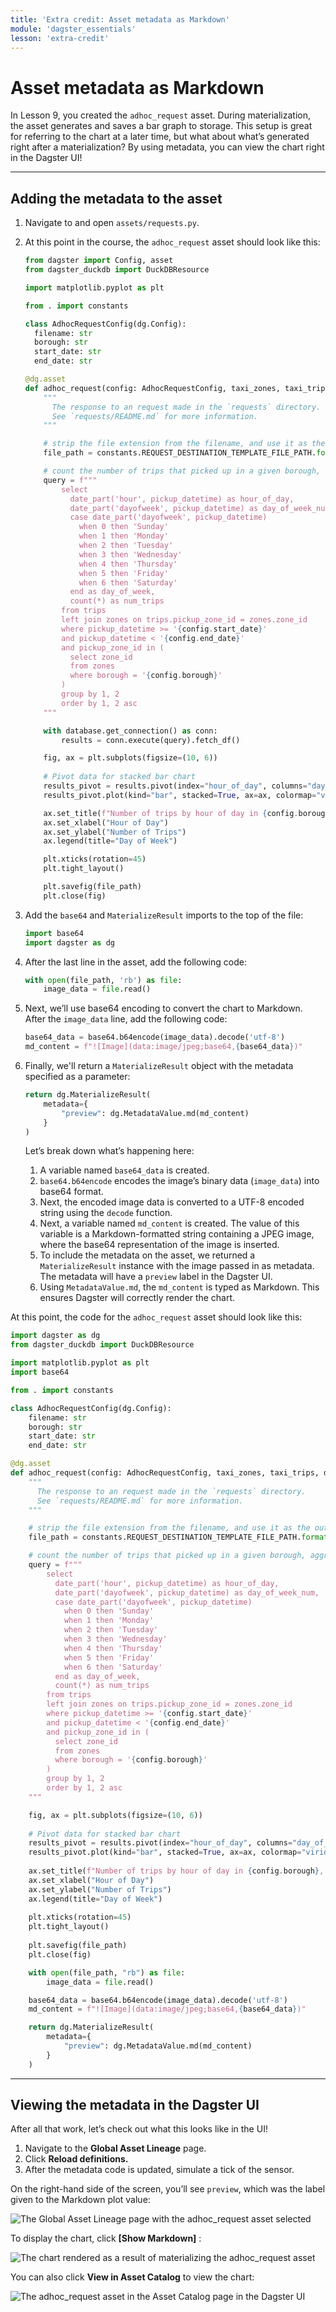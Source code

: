 ```yaml
---
title: 'Extra credit: Asset metadata as Markdown'
module: 'dagster_essentials'
lesson: 'extra-credit'
---
```


# Asset metadata as Markdown

In Lesson 9, you created the `adhoc_request` asset. During materialization, the asset generates and saves a bar graph to storage. This setup is great for referring to the chart at a later time, but what about what’s generated right after a materialization? By using metadata, you can view the chart right in the Dagster UI!

---

## Adding the metadata to the asset

1. Navigate to and open `assets/requests.py`.

2. At this point in the course, the `adhoc_request` asset should look like this:

   ```python
   from dagster import Config, asset
   from dagster_duckdb import DuckDBResource

   import matplotlib.pyplot as plt

   from . import constants

   class AdhocRequestConfig(dg.Config):
     filename: str
     borough: str
     start_date: str
     end_date: str

   @dg.asset
   def adhoc_request(config: AdhocRequestConfig, taxi_zones, taxi_trips, database: DuckDBResource) -> None:
       """
         The response to an request made in the `requests` directory.
         See `requests/README.md` for more information.
       """

       # strip the file extension from the filename, and use it as the output filename
       file_path = constants.REQUEST_DESTINATION_TEMPLATE_FILE_PATH.format(config.filename.split('.')[0])

       # count the number of trips that picked up in a given borough, aggregated by time of day and hour of day
       query = f"""
           select
             date_part('hour', pickup_datetime) as hour_of_day,
             date_part('dayofweek', pickup_datetime) as day_of_week_num,
             case date_part('dayofweek', pickup_datetime)
               when 0 then 'Sunday'
               when 1 then 'Monday'
               when 2 then 'Tuesday'
               when 3 then 'Wednesday'
               when 4 then 'Thursday'
               when 5 then 'Friday'
               when 6 then 'Saturday'
             end as day_of_week,
             count(*) as num_trips
           from trips
           left join zones on trips.pickup_zone_id = zones.zone_id
           where pickup_datetime >= '{config.start_date}'
           and pickup_datetime < '{config.end_date}'
           and pickup_zone_id in (
             select zone_id
             from zones
             where borough = '{config.borough}'
           )
           group by 1, 2
           order by 1, 2 asc
       """

       with database.get_connection() as conn:
           results = conn.execute(query).fetch_df()

       fig, ax = plt.subplots(figsize=(10, 6))
        
       # Pivot data for stacked bar chart
       results_pivot = results.pivot(index="hour_of_day", columns="day_of_week", values="num_trips")
       results_pivot.plot(kind="bar", stacked=True, ax=ax, colormap="viridis")

       ax.set_title(f"Number of trips by hour of day in {config.borough}, from {config.start_date} to {config.end_date}")
       ax.set_xlabel("Hour of Day")
       ax.set_ylabel("Number of Trips")
       ax.legend(title="Day of Week")

       plt.xticks(rotation=45)
       plt.tight_layout()

       plt.savefig(file_path)
       plt.close(fig)
   ```

3. Add the `base64` and `MaterializeResult` imports to the top of the file:

   ```python
   import base64
   import dagster as dg
   ```

4. After the last line in the asset, add the following code:

   ```python
   with open(file_path, 'rb') as file:
       image_data = file.read()
   ```

5. Next, we’ll use base64 encoding to convert the chart to Markdown. After the `image_data` line, add the following code:

   ```python
   base64_data = base64.b64encode(image_data).decode('utf-8')
   md_content = f"![Image](data:image/jpeg;base64,{base64_data})"
   ```

6. Finally, we'll return a `MaterializeResult` object with the metadata specified as a parameter:

   ```python
   return dg.MaterializeResult(
       metadata={
           "preview": dg.MetadataValue.md(md_content)
       }
   )
   ```

   Let’s break down what’s happening here:

   1. A variable named `base64_data` is created.
   2. `base64.b64encode` encodes the image’s binary data (`image_data`) into base64 format.
   3. Next, the encoded image data is converted to a UTF-8 encoded string using the `decode` function.
   4. Next, a variable named `md_content` is created. The value of this variable is a Markdown-formatted string containing a JPEG image, where the base64 representation of the image is inserted.
   5. To include the metadata on the asset, we returned a `MaterializeResult` instance with the image passed in as metadata. The metadata will have a `preview` label in the Dagster UI.
   6. Using `MetadataValue.md`, the `md_content` is typed as Markdown. This ensures Dagster will correctly render the chart.

At this point, the code for the `adhoc_request` asset should look like this:

```python
import dagster as dg
from dagster_duckdb import DuckDBResource

import matplotlib.pyplot as plt
import base64

from . import constants

class AdhocRequestConfig(dg.Config):
    filename: str
    borough: str
    start_date: str
    end_date: str

@dg.asset
def adhoc_request(config: AdhocRequestConfig, taxi_zones, taxi_trips, database: DuckDBResource) -> None:
    """
      The response to an request made in the `requests` directory.
      See `requests/README.md` for more information.
    """

    # strip the file extension from the filename, and use it as the output filename
    file_path = constants.REQUEST_DESTINATION_TEMPLATE_FILE_PATH.format(config.filename.split('.')[0])

    # count the number of trips that picked up in a given borough, aggregated by time of day and hour of day
    query = f"""
        select
          date_part('hour', pickup_datetime) as hour_of_day,
          date_part('dayofweek', pickup_datetime) as day_of_week_num,
          case date_part('dayofweek', pickup_datetime)
            when 0 then 'Sunday'
            when 1 then 'Monday'
            when 2 then 'Tuesday'
            when 3 then 'Wednesday'
            when 4 then 'Thursday'
            when 5 then 'Friday'
            when 6 then 'Saturday'
          end as day_of_week,
          count(*) as num_trips
        from trips
        left join zones on trips.pickup_zone_id = zones.zone_id
        where pickup_datetime >= '{config.start_date}'
        and pickup_datetime < '{config.end_date}'
        and pickup_zone_id in (
          select zone_id
          from zones
          where borough = '{config.borough}'
        )
        group by 1, 2
        order by 1, 2 asc
    """

    fig, ax = plt.subplots(figsize=(10, 6))
    
    # Pivot data for stacked bar chart
    results_pivot = results.pivot(index="hour_of_day", columns="day_of_week", values="num_trips")
    results_pivot.plot(kind="bar", stacked=True, ax=ax, colormap="viridis")
    
    ax.set_title(f"Number of trips by hour of day in {config.borough}, from {config.start_date} to {config.end_date}")
    ax.set_xlabel("Hour of Day")
    ax.set_ylabel("Number of Trips")
    ax.legend(title="Day of Week")
    
    plt.xticks(rotation=45)
    plt.tight_layout()
    
    plt.savefig(file_path)
    plt.close(fig)

    with open(file_path, "rb") as file:
        image_data = file.read()

    base64_data = base64.b64encode(image_data).decode('utf-8')
    md_content = f"![Image](data:image/jpeg;base64,{base64_data})"

    return dg.MaterializeResult(
        metadata={
            "preview": dg.MetadataValue.md(md_content)
        }
    )
```

---

## Viewing the metadata in the Dagster UI

After all that work, let’s check out what this looks like in the UI!

1. Navigate to the **Global Asset Lineage** page.
2. Click **Reload definitions.**
3. After the metadata code is updated, simulate a tick of the sensor.

<!-- TODO: Add link to Thinkific sensors lesson here? -->

On the right-hand side of the screen, you’ll see `preview`, which was the label given to the Markdown plot value:

![The Global Asset Lineage page with the adhoc_request asset selected](/images/dagster-essentials/extra-credit/ui-selected-adhoc-request-asset.png)

To display the chart, click **\[Show Markdown]** :

![The chart rendered as a result of materializing the adhoc_request asset](/images/dagster-essentials/extra-credit/ui-markdown-chart.png)

You can also click **View in Asset Catalog** to view the chart:

![The adhoc_request asset in the Asset Catalog page in the Dagster UI](/images/dagster-essentials/extra-credit/ui-asset-catalog.png)
